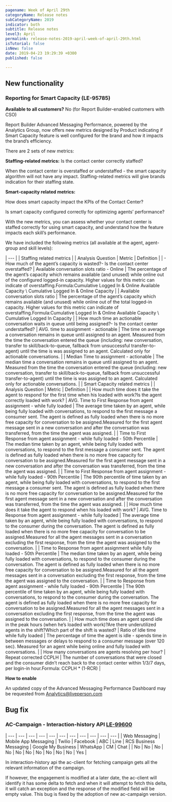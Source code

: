 ```yaml
---
pagename: Week of April 29th
categoryName: Release notes
subCategoryName: 2019
indicator: both
subtitle: Release notes
level3: April
permalink: release-notes-2019-april-week-of-april-29th.html
isTutorial: false
isNew: false
date: 2019-04-23 19:29:39 +0300
published: false

---
```

## New functionality

### Reporting for Smart Capacity (LE-95785)

**Available to all customers?** No (for Report Builder-enabled customers with CSO)

Report Builder Advanced Messaging Performance, powered by the Analytics Group, now offers new metrics designed by Product indicating if Smart Capacity feature is well configured for the brand and how it impacts the brand’s efficiency.

There are 2 sets of new metrics:

**Staffing-related metrics:** Is the contact center correctly staffed?

When the contact center is overstaffed or understaffed - the smart capacity algorithm will not have any impact. Staffing-related metrics will give brands indication for their staffing state.

**Smart-capacity related metrics:**

How does smart capacity impact the KPIs of the Contact Center?

Is smart capacity configured correctly for optimizing agents’ performance?

With the new metrics, you can assess whether your contact center is staffed correctly for using smart capacity, and understand how the feature impacts each skill’s performance.

We have included the following metrics (all available at the agent, agent-group and skill levels):

| --- |
| Staffing related metrics |
| Analysis Question | Metric | Definition |
| - How much of the agent’s capacity is wasted?- Is the contact center overstaffed? | Available conversation slots ratio - Online | The percentage of the agent’s capacity which remains available (and unused) while online out of the configured logged-in capacity. Higher values for this metric can indicate of overstaffing.Formula:Cumulative Logged In & Online Available Capacity \\ Cumulative Logged In & Online Capacity |
| Available conversation slots ratio | The percentage of the agent’s capacity which remains available (and unused) while online out of the total logged-in capacity. Higher values for this metric can indicate of overstaffing.Formula:Cumulative Logged In & Online Available Capacity \\ Cumulative Logged In Capacity |
| How much time an actionable conversation waits in queue until being assigned?- Is the contact center understaffed? | AVG. time to assignment - actionable | The time on average a conversation remains in queue until assigned to an agent. Measured from the time the conversation entered the queue (including: new conversation, transfer to skill/back-to-queue, fallback from unsuccessful transfer-to-agent) until the time is was assigned to an agent. Calculated only for actionable conversations. |
| Median Time to assignment - actionable | The median time a conversation remains in queue until assigned to an agent. Measured from the time the conversation entered the queue (including: new conversation, transfer to skill/back-to-queue, fallback from unsuccessful transfer-to-agent) until the time is was assigned to an agent. Calculated only for actionable conversations. |
| Smart Capacity related metrics |
| Analysis Question | Metric | Definition |
| How much time does it take the agent to respond for the first time when his loaded with work?Is the agent correctly loaded with work? | AVG. Time to First Response from agent assignment - while fully loaded | The average time taken by an agent, while being fully loaded with conversations, to respond to the first message a consumer sent. The agent is defined as fully loaded when there is no more free capacity for conversation to be assigned.Measured for the first agent message sent in a new conversation and after the conversation was transferred, from the time the agent was assigned. |
| Time to First Response from agent assignment - while fully loaded - 50th Percentile | The median time taken by an agent, while being fully loaded with conversations, to respond to the first message a consumer sent. The agent is defined as fully loaded when there is no more free capacity for conversation to be assigned.Measured for the first agent message sent in a new conversation and after the conversation was transferred, from the time the agent was assigned. |
| Time to First Response from agent assignment - while fully loaded - 90th Percentile | The 90th percentile of time taken by an agent, while being fully loaded with conversations, to respond to the first message a consumer sent. The agent is defined as fully loaded when there is no more free capacity for conversation to be assigned.Measured for the first agent message sent in a new conversation and after the conversation was transferred, from the time the agent was assigned. |
| How much time does it take the agent to respond when his loaded with work? | AVG. Time to Response from agent assignment - while fully loaded | The average time taken by an agent, while being fully loaded with conversations, to respond to the consumer during the conversation. The agent is defined as fully loaded when there is no more free capacity for conversation to be assigned.Measured for all the agent messages sent in a conversation excluding the first response, from the time the agent was assigned to the conversation. |
| Time to Response from agent assignment while fully loaded - 50th Percentile | The median time taken by an agent, while being fully loaded with conversations, to respond to the consumer during the conversation. The agent is defined as fully loaded when there is no more free capacity for conversation to be assigned.Measured for all the agent messages sent in a conversation excluding the first response, from the time the agent was assigned to the conversation. |
| Time to Response from agent assignment - while fully loaded - 90th Percentile | The 90th percentile of time taken by an agent, while being fully loaded with conversations, to respond to the consumer during the conversation. The agent is defined as fully loaded when there is no more free capacity for conversation to be assigned.Measured for all the agent messages sent in a conversation excluding the first response, from the time the agent was assigned to the conversation. |
| How much time does an agent spend idle in the peak hours (when he’s loaded with work)?Are there underutilized agents in the shift?Which part of the shift is wasted? | Ratio of Idle time while fully loaded | The percentage of time the agent is idle - spends time in between messages or delays to respond to a consumer message (over 120 sec). Measured for an agent while being online and fully loaded with conversations. |
| How many conversations are agents resolving per hour? | Repeat corrected CCPLH | The number of conversations that were closed and the consumer didn’t reach back to the contact center within 1/3/7 days, per login-in hour.Formula: CCPLH * (1-RCR) |

**How to enable**

An updated copy of the Advanced Messaging Performance Dashboard may be requested from [Analytics@liveperson.com](mailto:Analytics@liveperson.com)

## Bug fix

### AC-Campaign - Interaction-history API [LE-99600](https://globaljira.liveperson.com/browse/LE-99600)

| --- | --- | --- | --- | --- | --- | --- | --- | --- | --- | --- |
| Web Messaging | Mobile App Messaging | Twilio | Facebook | ABC | Line | RCS Business Messaging | Google My Business | WhatsApp | CM | Chat |
| No | No | No | No | No | No | No | No | No | No | Yes |

In interaction-history api the ac-client for fetching campaign gets all the relevant information of the campaign.

If however, the engagement is modified at a later date, the ac-client will identify it has some delta to fetch and when it will attempt to fetch this delta, it will catch an exception and the response of the modified field will be empty value. This bug is fixed by the adoption of new ac-campaign version.
